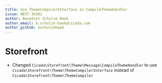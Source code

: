 ```yaml
---
title: Use ThemeCompilerInterface in CompileThemeHandler
issue: NEXT-34361
author: Benedikt Schulze Baek
author_email: b.schulze-baek@cicada.com
author_github: bschulzebaek
---
```

# Storefront
* Changed `Cicada\Storefront\Theme\Message\CompileThemeHandler` to use `Cicada\Storefront\Theme\ThemeCompilerInterface` instead of `Cicada\Storefront\Theme\ThemeCompiler`
